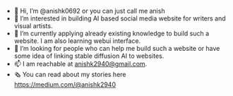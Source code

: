 - 👋 Hi, I’m @anishk0692 or you can just call me anish
- 👀 I’m interested in building AI based social media website for writers and visual artists.
- 🌱 I’m currently applying already existing knowledge to build such a website. I am also learning webui interface.
- 💞️ I’m looking for people who can help me build such a website or have some idea of linking stable diffusion AI to websites. 
- 📫 I am reachable at anishk2940@gmail.com.
- 🗞️ You can read about my stories here https://medium.com/@anishk2940

<!---
anishk0692/anishk0692 is a ✨ special ✨ repository because its `README.md` (this file) appears on your GitHub profile.
You can click the Preview link to take a look at your changes.
--->

